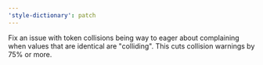 ```yaml
---
'style-dictionary': patch
---
```


Fix an issue with token collisions being way to eager about complaining when values that are identical are "colliding". This cuts collision warnings by 75% or more.
